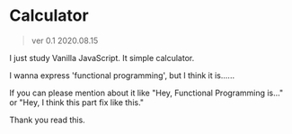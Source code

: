# Calculator
> ver 0.1
> 2020.08.15

I just study Vanilla JavaScript.
It simple calculator. 

I wanna express 'functional programming', but I think it is......

If you can please mention about it like "Hey, Functional Programming is..." or "Hey, 
I think this part fix like this."

Thank you read this.


